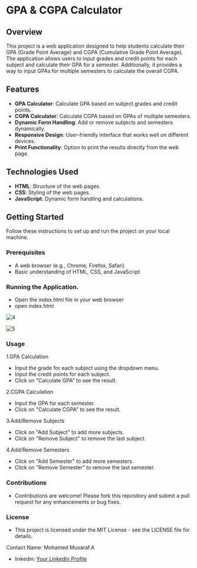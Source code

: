 # GPA & CGPA Calculator

## Overview
This project is a web application designed to help students calculate their GPA (Grade Point Average) and CGPA (Cumulative Grade Point Average). The application allows users to input grades and credit points for each subject and calculate their GPA for a semester. Additionally, it provides a way to input GPAs for multiple semesters to calculate the overall CGPA.

## Features
- **GPA Calculator**: Calculate GPA based on subject grades and credit points.
- **CGPA Calculator**: Calculate CGPA based on GPAs of multiple semesters.
- **Dynamic Form Handling**: Add or remove subjects and semesters dynamically.
- **Responsive Design**: User-friendly interface that works well on different devices.
- **Print Functionality**: Option to print the results directly from the web page.

## Technologies Used
- **HTML**: Structure of the web pages.
- **CSS**: Styling of the web pages.
- **JavaScript**: Dynamic form handling and calculations.

## Getting Started
Follow these instructions to set up and run the project on your local machine.

### Prerequisites
- A web browser (e.g., Chrome, Firefox, Safari)
- Basic understanding of HTML, CSS, and JavaScript

### Running the Application.
- Open the index.html file in your web browser
- open index.html

![4](https://github.com/Musaraf05/CGPA-Calculator/assets/144513710/a1474feb-464b-4f21-bb44-f87cbe71f8fc)

![5](https://github.com/Musaraf05/CGPA-Calculator/assets/144513710/59de6285-3996-4384-8eab-1f5b0b2a046c)

### Usage
1.GPA Calculation
 - Input the grade for each subject using the dropdown menu.
 - Input the credit points for each subject.
 - Click on "Calculate GPA" to see the result.
   
2.CGPA Calculation
 - Input the GPA for each semester.
 - Click on "Calculate CGPA" to see the result.
   
3.Add/Remove Subjects
 - Click on "Add Subject" to add more subjects.
 - Click on "Remove Subject" to remove the last subject.

4.Add/Remove Semesters
 - Click on "Add Semester" to add more semesters.
 - Click on "Remove Semester" to remove the last semester.

### Contributions
 - Contributions are welcome! Please fork this repository and submit a pull request for any enhancements or bug fixes.

### License
 - This project is licensed under the MIT License - see the LICENSE file for details.

Contact
Name: Mohamed Musaraf.A
- linkedin: [Your LinkedIn Profile](www.linkedin.com/in/mohamed-musaraf-180877244)
